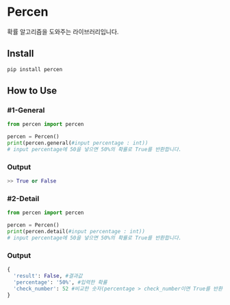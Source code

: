 # Percen
확률 알고리즘을 도와주는 라이브러리입니다.

## Install
```py
pip install percen
```

## How to Use
### #1-General
```py
from percen import percen

percen = Percen()
print(percen.general(#input percentage : int))
# input percentage에 50을 넣으면 50%의 확률로 True를 반환합니다.
```

### Output
```py
>> True or False
```
### #2-Detail
```py
from percen import percen

percen = Percen()
print(percen.detail(#input percentage : int))
# input percentage에 50을 넣으면 50%의 확률로 True를 반환합니다.
```
### Output
```py
{
  'result': False, #결과값
  'percentage': '50%', #입력한 확률
  'check_number': 52 #비교한 숫자(percentage > check_number이면 True를 반환)
}
```
